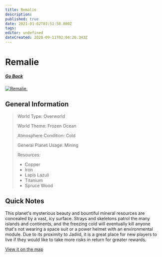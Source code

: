 ```yaml
---
title: Remalie
description: 
published: true
date: 2021-01-02T03:51:58.000Z
tags: 
editor: undefined
dateCreated: 2020-09-11T02:04:26.343Z
---
```


# Remalie

##### [Go Back](/wiki/space#planets)

<a href="https://imgur.com/Cq8L68S"><img src="https://i.imgur.com/Cq8L68S.jpg" title="Remalie." /></a>
## General Information

> World Type: Overworld
>
> World Theme: Frozen Ocean
>
> Atmosphere Condition: Cold
>
> General Planet Usage: Mining
>
> Resources:
> - Copper
> - Iron
> - Lapis Lazuli
> - Titanium
> - Spruce Wood

## Quick Notes

This planet's mysterious beauty and bountiful mineral resources are concealed by a vast, icy surface. Strays and skeletons patrol the many islands and continents, and the freezing cold will eventually kill anyone that's not wearing a space suit or a power helmet with an environmental module. Due to its proximity to Jadiid, it is a great place for new players to live if they would like to take more risks in return for greater rewards.

[View it on the map](https://dynmap.starlegacy.net/?worldname=Remalie)
